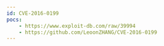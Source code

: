 ```yaml
---
id: CVE-2016-0199
pocs: 
    - https://www.exploit-db.com/raw/39994
    - https://github.com/LeoonZHANG/CVE-2016-0199
---
```

